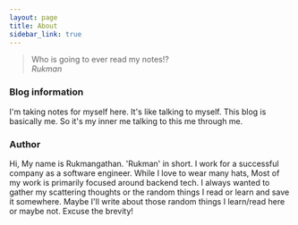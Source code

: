 ```yaml
---
layout: page
title: About
sidebar_link: true
---
```


> Who is going to ever read my notes!?<br>
><cite>Rukman<cite>

### Blog information

I'm taking notes for myself here. It's like talking to myself. This blog is basically me. So it's my inner me talking to this me through me.

### Author

Hi, My name is Rukmangathan. 'Rukman' in short. I work for a successful company as a software engineer. While I love to wear many hats, Most of my work is primarily focused around backend tech. I always wanted to gather my scattering thoughts or the random things I read or learn and save it somewhere. Maybe I'll write about those random things I learn/read here or maybe not. Excuse the brevity!
